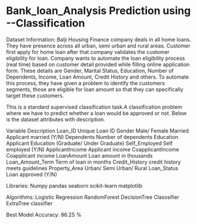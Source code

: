# Bank_loan_Analysis Prediction using --Classification
Dataset Information:
Balji Housing Finance company deals in all home loans. They have presence across all urban, semi urban and rural areas. Customer first apply for home loan after that company validates the customer eligibility for loan. Company wants to automate the loan eligibility process (real time) based on customer detail provided while filling online application form. These details are Gender, Marital Status, Education, Number of Dependents, Income, Loan Amount, Credit History and others. To automate this process, they have given a problem to identify the customers segments, those are eligible for loan amount so that they can specifically target these customers.

This is a standard supervised classification task.A classification problem where we have to predict whether a loan would be approved or not. Below is the dataset attributes with description.


Variable                      	Description
Loan_ID	                        Unique Loan ID
Gender	                        Male/ Female
Married	                        Applicant married (Y/N)
Dependents                    	Number of dependents
Education	                      Applicant Education (Graduate/ Under Graduate)
Self_Employed	                  Self employed (Y/N)
ApplicantIncome                	Applicant income
CoapplicantIncome	              Coapplicant income
LoanAmount	                    Loan amount in thousands
Loan_Amount_Term	              Term of loan in months
Credit_History	                credit history meets guidelines
Property_Area	                 Urban/ Semi Urban/ Rural
Loan_Status	                    Loan approved (Y/N)


Libraries:
Numpy
pandas
seaborn
scikit-learn
matplotlib


Algorithms:
Logistic Regression
RandomForest
DecisionTree Classsifier
ExtraTree classifier


Best Model Accuracy: 86.25 %
